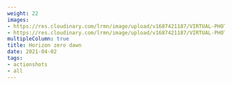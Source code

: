 ```yaml
---
weight: 22
images:
- https://res.cloudinary.com/lrmn/image/upload/v1687421187/VIRTUAL-PHOTOGRAPHY/hfw/202206_FIRE_BELLOWBACK_evi2xf.jpg
- https://res.cloudinary.com/lrmn/image/upload/v1687421187/VIRTUAL-PHOTOGRAPHY/hfw/202201_STORMBIRD_pqd4sd.jpg
multipleColumn: true
title: Horizon zero dawn
date: 2021-04-02
tags:
- actionshots
- all
---
```

